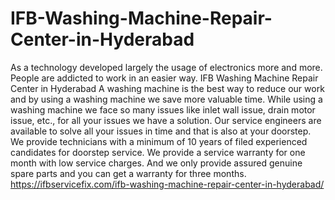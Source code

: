 # IFB-Washing-Machine-Repair-Center-in-Hyderabad
 As a technology developed largely the usage of electronics more and more. People are addicted to work in an easier way.  IFB Washing Machine Repair Center in Hyderabad A washing machine is the best way to reduce our work and by using a washing machine we save more valuable time. While using a washing machine we face so many issues like inlet wall issue, drain motor issue, etc., for all your issues we have a solution. Our service engineers are available to solve all your issues in time and that is also at your doorstep. We provide technicians with a minimum of 10 years of filed experienced candidates for doorstep service. We provide a service warranty for one month with low service charges. And we only provide assured genuine spare parts and you can get a warranty for three months. https://ifbservicefix.com/ifb-washing-machine-repair-center-in-hyderabad/
